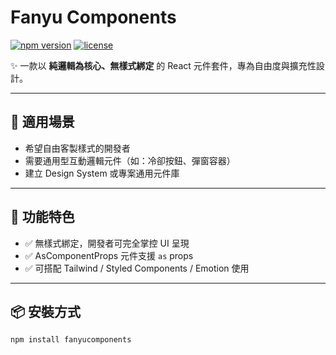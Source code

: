# Fanyu Components

[![npm version](https://img.shields.io/npm/v/fanyucomponents.svg)](https://www.npmjs.com/package/fanyucomponents)
[![license](https://img.shields.io/npm/l/fanyucomponents.svg)](./LICENSE)

✨ 一款以 **純邏輯為核心、無樣式綁定** 的 React 元件套件，專為自由度與擴充性設計。

---

## 🔧 適用場景

- 希望自由客製樣式的開發者
- 需要通用型互動邏輯元件（如：冷卻按鈕、彈窗容器）
- 建立 Design System 或專案通用元件庫

---

## 🌟 功能特色

- ✅ 無樣式綁定，開發者可完全掌控 UI 呈現
- ✅ AsComponentProps 元件支援 `as` props
- ✅ 可搭配 Tailwind / Styled Components / Emotion 使用

---

## 📦 安裝方式

```bash
npm install fanyucomponents
```
